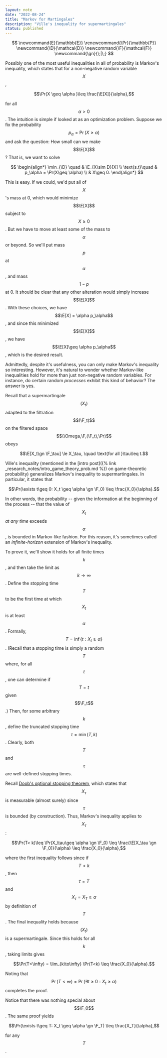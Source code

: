 ```yaml
---
layout: note 
date: "2022-08-24" 
title: "Markov for Martingales"
description: "Ville's inequality for supermartingales"
status: published
---
```


$$
\newcommand{E}{\mathbb{E}}
\renewcommand{\Pr}{\mathbb{P}}
\newcommand{\D}{\mathcal{D}}
\newcommand{\F}{\mathcal{F}}
\newcommand{\gn}{\;|\;}
$$

Possibly one of the most useful inequalities in all of probability is Markov's inequality, which states that for a non-negative random variable $$X$$, 

$$\Pr(X \geq \alpha )\leq \frac{\E[X]}{\alpha},$$

for all $$\alpha>0$$. The intuition is simple if looked at as an optimization problem. Suppose we fix the probability $$p_\alpha = \Pr(X\geq \alpha)$$ and ask the question: How small can we make $$\E[X]$$? That is, we want to solve 

$$
\begin{align*}
\min_{\D} \quad & \E_{X\sim D}[X]  \\ 
\text{s.t}\quad & p_\alpha = \Pr(X\geq \alpha) \\ 
& X\geq 0.
\end{align*}
$$

This is easy. If we could, we'd put all of $$X$$'s mass at 0, which would minimize $$\E[X]$$ subject to $$X\geq 0$$. But we have to move at least some of the mass to $$\alpha$$ or beyond. So we'll put mass $$p$$ at $$\alpha$$, and mass $$1-p$$ at 0. It should be clear that any other alteration would simply increase $$\E[X]$$. With these choices, we have $$\E[X] = \alpha p_\alpha$$, and since this minimized $$\E[X]$$, we have $$\E[X]\geq \alpha p_\alpha$$, which is the desired result. 

Admittedly, despite it's usefulness, you can only make Markov's inequality so interesting. However, it's natural to wonder whether Markov-like inequalities hold for more than just non-negative random variables. For instance, do certain random _processes_ exhibit this kind of behavior? The answer is yes. 

Recall that a supermartingale $$(X_t)$$ adapted to the filtration $$(\F_t)$$ on the filtered space $$(\Omega,\F,(\F_t),\Pr)$$ obeys 

$$\E[X_t\gn \F_\tau] \le X_\tau, \quad \text{for all }\tau\leq t.$$

Ville's inequality (mentioned in the [intro post]({% link _research_notes/intro_game_theory_prob.md %}) on game-theoretic probability) generalizes Markov's inequality to supermartingales. In particular, it states that 

$$\Pr(\exists t\geq 0: X_t \geq \alpha \gn \F_0) \leq \frac{X_0}{\alpha}.$$

In other words, the probability -- given the information at the beginning of the process -- that the value of $$X_t$$ _at any time_ exceeds $$\alpha$$, is bounded in Markov-like fashion. For this reason, it's sometimes called an _infinite-horizon_ extension of Markov's inequality. 

To prove it, we'll show it holds for all finite times $$k$$, and then take the limit as $$k\to\infty$$. Define the stopping time $$T$$ to be the first time at which $$X_t$$ is at least $$\alpha$$. Formally, $$T=\inf\{t:X_t\geq \alpha\}$$. (Recall that a stopping time is simply a random $$T$$ where, for all $$t$$, one can determine if $$T=t$$ given $$\F_t$$.) Then, for some arbitrary $$k$$, define the truncated stopping time $$\tau = \min(T,k)$$. Clearly, both $$T$$ and $$\tau$$ are well-defined stopping times. 

Recall [Doob's optional stopping theorem](https://math.dartmouth.edu/~pw/math100w13/lalonde.pdf), which states that $$X_\tau$$ is measurable (almost surely) since $$\tau$$ is bounded (by construction). Thus, Markov's inequality applies to $$X_\tau$$: 

$$\Pr(T< k)\leq \Pr(X_\tau\geq \alpha \gn \F_0) \leq \frac{\E[X_\tau \gn \F_0]}{\alpha} \leq \frac{X_0}{\alpha},$$

where the first inequality follows since if $$T< k$$, then  $$\tau=T$$ and $$X_\tau =X_T\geq \alpha$$ by definition of $$T$$. The final inequality holds because $$(X_t)$$ is a supermartingale. Since this holds for all $$k$$, taking limits gives 

$$\Pr(T<\infty) = \lim_{k\to\infty} \Pr(T<k) \leq \frac{X_0}{\alpha}.$$

Noting that $$\Pr(T<\infty) = \Pr(\exists t\geq 0: X_t\geq \alpha)$$ completes the proof. 

Notice that there was nothing special about $$\F_0$$. The same proof yields 

$$\Pr(\exists t\geq T: X_t \geq \alpha \gn \F_T) \leq \frac{X_T}{\alpha},$$

for any $$T$$. 









